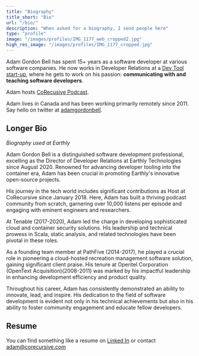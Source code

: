 ```yaml
---
title: "Biography"
title_short: "Bio"
url: "/bio/"
description: "When asked for a biography, I send people here"
type: "profile"
image: "/images/profiles/IMG_1177_web_cropped2.jpg"
high_res_image: "/images/profiles/IMG_1177_cropped.jpg"
---
```

Adam Gordon Bell has spent 15+ years as a software developer at various software companies. He now works in Developer Relations at a [Dev Tool start-up](https://earthly.dev/), where he gets to work on his passion: **communicating with and teaching software developers**.

Adam hosts [CoRecusive Podcast](https://corecursive.com/).

Adam lives in Canada and has been working primarily remotely since 2011. Say hello on twitter at [adamgordonbell](https://twitter.com/adamgordonbell).

## Longer Bio

*Biography used at Earthly*

Adam Gordon Bell is a distinguished software development professional, excelling as the Director of Developer Relations at Earthly Technologies since August 2020. Renowned for advancing developer tooling into the container era, Adam has been crucial in promoting Earthly's innovative open-source projects.

His journey in the tech world includes significant contributions as Host at CoRecursive since January 2018. Here, Adam has built a thriving podcast community from scratch, garnering over 10,000 listens per episode and engaging with eminent engineers and researchers.

At Tenable (2017-2020), Adam led the charge in developing sophisticated cloud and container security solutions. His leadership and technical prowess in Scala, static analysis, and related technologies have been pivotal in these roles.

As a founding team member at PathFive (2014-2017), he played a crucial role in pioneering a cloud-hosted recreation management software solution, gaining significant client praise. His tenure at Operitel Corporation (OpenText Acquisition)(2008-2011) was marked by his impactful leadership in enhancing development efficiency and product quality.

Throughout his career, Adam has consistently demonstrated an ability to innovate, lead, and inspire. His dedication to the field of software development is evident not only in his technical achievements but also in his ability to foster community engagement and educate fellow developers.

## Resume

You can find something like a resume on [Linked In](https://www.linkedin.com/in/adamgordonbell) or contact [adam@corecursive.com](mailto:adam@corecursive.com)
